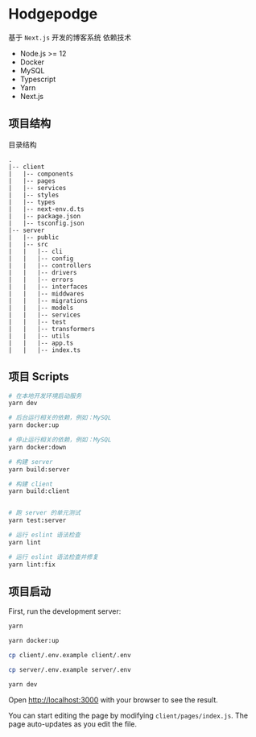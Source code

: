 # Hodgepodge
基于 `Next.js` 开发的博客系统
依赖技术
- Node.js >= 12
- Docker
- MySQL
- Typescript
- Yarn
- Next.js

## 项目结构

目录结构

```
.
|-- client
|   |-- components
|   |-- pages
|   |-- services
|   |-- styles
|   |-- types
|   |-- next-env.d.ts
|   |-- package.json
|   |-- tsconfig.json
|-- server
|   |-- public
|   |-- src
|   |   |-- cli
|   |   |-- config
|   |   |-- controllers
|   |   |-- drivers
|   |   |-- errors
|   |   |-- interfaces
|   |   |-- middwares
|   |   |-- migrations
|   |   |-- models
|   |   |-- services
|   |   |-- test
|   |   |-- transformers
|   |   |-- utils
|   |   |-- app.ts
|   |   |-- index.ts
```

## 项目 Scripts

```bash
# 在本地开发环境启动服务
yarn dev

# 后台运行相关的依赖，例如：MySQL
yarn docker:up

# 停止运行相关的依赖，例如：MySQL
yarn docker:down

# 构建 server
yarn build:server

# 构建 client
yarn build:client


# 跑 server 的单元测试
yarn test:server

# 运行 eslint 语法检查
yarn lint

# 运行 eslint 语法检查并修复
yarn lint:fix
```


## 项目启动

First, run the development server:

```bash
yarn

yarn docker:up

cp client/.env.example client/.env

cp server/.env.example server/.env

yarn dev
```

Open [http://localhost:3000](http://localhost:3000) with your browser to see the result.

You can start editing the page by modifying `client/pages/index.js`. The page auto-updates as you edit the file.
